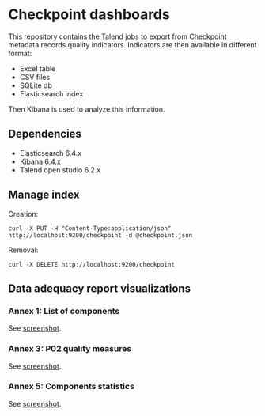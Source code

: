 # Checkpoint dashboards

This repository contains the Talend jobs to export from Checkpoint metadata records quality indicators.
Indicators are then available in different format:
* Excel table
* CSV files
* SQLite db
* Elasticsearch index

Then Kibana is used to analyze this information.


## Dependencies

* Elasticsearch 6.4.x
* Kibana 6.4.x
* Talend open studio 6.2.x

## Manage index

Creation:
```
curl -X PUT -H "Content-Type:application/json" http://localhost:9200/checkpoint -d @checkpoint.json
```

Removal:
```
curl -X DELETE http://localhost:9200/checkpoint
```


## Data adequacy report visualizations

### Annex 1: List of components

See [screenshot](img/annex1-list-of-components.png).


### Annex 3: P02 quality measures


See [screenshot](img/annex2-p02-quality-measures.png).


### Annex 5: Components statistics


See [screenshot](img/annex5-components-statistics.png).







